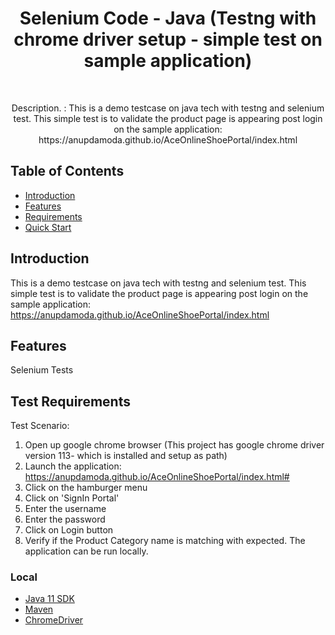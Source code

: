 <h1 align="center"> Selenium Code - Java (Testng with chrome driver setup - simple test on sample application)  </h1> <br>

<p align="center">
  Description. : This is a demo testcase on java tech with testng and selenium test.
 This simple test is to validate the product page is appearing post login on the sample application: https://anupdamoda.github.io/AceOnlineShoePortal/index.html

</p>


## Table of Contents

- [Introduction](#introduction)
- [Features](#features)
- [Requirements](#requirements)
- [Quick Start](#quick-start)




## Introduction
This is a demo testcase on java tech with testng and selenium test.
This simple test is to validate the product page is appearing post login on the sample application: https://anupdamoda.github.io/AceOnlineShoePortal/index.html

## Features
Selenium Tests


## Test Requirements

Test Scenario:
1. Open up google chrome browser (This project has google chrome driver version 113- which is installed and setup as path)
2. Launch the application: https://anupdamoda.github.io/AceOnlineShoePortal/index.html#
3. Click on the hamburger menu
4. Click on 'SignIn Portal'
5. Enter the username
6. Enter the password
7. Click on Login button
8. Verify if the Product Category name is matching with expected.
The application can be run locally.


   

### Local
* [Java 11 SDK](https://www.oracle.com/au/java/technologies/javase/jdk11-archive-downloads.html)
* [Maven](https://maven.apache.org/download.cgi)
* [ChromeDriver](https://chromedriver.chromium.org/downloads) 





